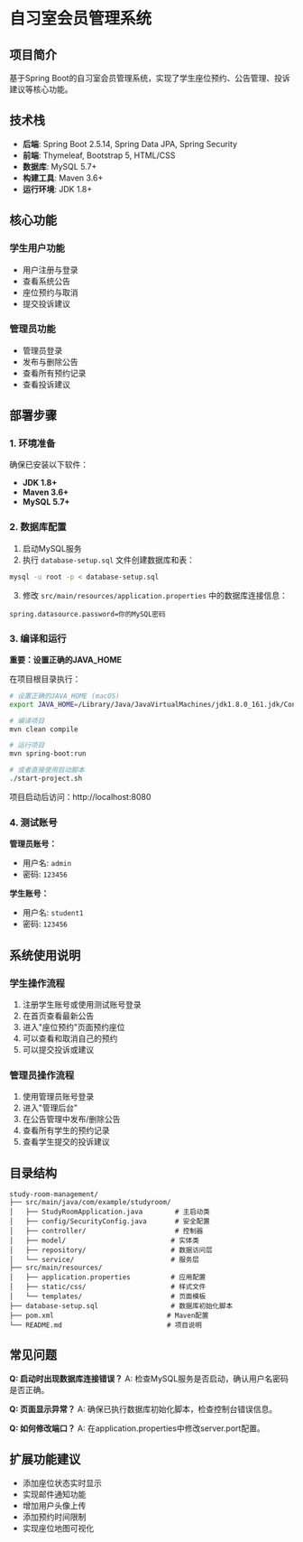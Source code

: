 # 自习室会员管理系统

## 项目简介

基于Spring Boot的自习室会员管理系统，实现了学生座位预约、公告管理、投诉建议等核心功能。

## 技术栈

- **后端**: Spring Boot 2.5.14, Spring Data JPA, Spring Security
- **前端**: Thymeleaf, Bootstrap 5, HTML/CSS
- **数据库**: MySQL 5.7+
- **构建工具**: Maven 3.6+
- **运行环境**: JDK 1.8+

## 核心功能

### 学生用户功能
- 用户注册与登录
- 查看系统公告
- 座位预约与取消
- 提交投诉建议

### 管理员功能
- 管理员登录
- 发布与删除公告
- 查看所有预约记录
- 查看投诉建议

## 部署步骤

### 1. 环境准备

确保已安装以下软件：
- **JDK 1.8+**
- **Maven 3.6+**
- **MySQL 5.7+**

### 2. 数据库配置

1. 启动MySQL服务
2. 执行 `database-setup.sql` 文件创建数据库和表：

```bash
mysql -u root -p < database-setup.sql
```

3. 修改 `src/main/resources/application.properties` 中的数据库连接信息：

```properties
spring.datasource.password=你的MySQL密码
```

### 3. 编译和运行

**重要：设置正确的JAVA_HOME**

在项目根目录执行：

```bash
# 设置正确的JAVA_HOME (macOS)
export JAVA_HOME=/Library/Java/JavaVirtualMachines/jdk1.8.0_161.jdk/Contents/Home

# 编译项目
mvn clean compile

# 运行项目
mvn spring-boot:run

# 或者直接使用启动脚本
./start-project.sh
```

项目启动后访问：http://localhost:8080

### 4. 测试账号

**管理员账号：**
- 用户名: `admin`
- 密码: `123456`

**学生账号：**
- 用户名: `student1`
- 密码: `123456`

## 系统使用说明

### 学生操作流程
1. 注册学生账号或使用测试账号登录
2. 在首页查看最新公告
3. 进入"座位预约"页面预约座位
4. 可以查看和取消自己的预约
5. 可以提交投诉或建议

### 管理员操作流程
1. 使用管理员账号登录
2. 进入"管理后台"
3. 在公告管理中发布/删除公告
4. 查看所有学生的预约记录
5. 查看学生提交的投诉建议

## 目录结构

```
study-room-management/
├── src/main/java/com/example/studyroom/
│   ├── StudyRoomApplication.java        # 主启动类
│   ├── config/SecurityConfig.java       # 安全配置
│   ├── controller/                      # 控制器
│   ├── model/                          # 实体类
│   ├── repository/                     # 数据访问层
│   └── service/                        # 服务层
├── src/main/resources/
│   ├── application.properties          # 应用配置
│   ├── static/css/                     # 样式文件
│   └── templates/                      # 页面模板
├── database-setup.sql                  # 数据库初始化脚本
├── pom.xml                            # Maven配置
└── README.md                          # 项目说明
```

## 常见问题

**Q: 启动时出现数据库连接错误？**
A: 检查MySQL服务是否启动，确认用户名密码是否正确。

**Q: 页面显示异常？**
A: 确保已执行数据库初始化脚本，检查控制台错误信息。

**Q: 如何修改端口？**
A: 在application.properties中修改server.port配置。

## 扩展功能建议

- 添加座位状态实时显示
- 实现邮件通知功能
- 增加用户头像上传
- 添加预约时间限制
- 实现座位地图可视化 